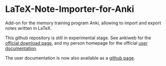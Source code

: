 # LaTeX-Note-Importer-for-Anki
Add-on for the memory training program Anki, allowing to import and export notes written in LaTeX.

This github repository is still in experimental stage.  See ankiweb for the [official download page](https://ankiweb.net/shared/info/1199027445), and my person homepage for the official [user documentation](http://reh.math.uni-duesseldorf.de/~zibrowius/LatexNoteImporter/).

The user documentation is now also available as a [github page](https://tentativeconvert.github.io/LaTeX-Note-Importer-for-Anki/).
